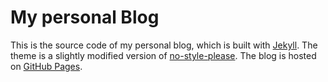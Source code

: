 # My personal Blog

This is the source code of my personal blog, which is built with [Jekyll](https://jekyllrb.com/). The theme is a slightly modified version of [no-style-please](https://github.com/riggraz/no-style-please). The blog is hosted on [GitHub Pages](https://pages.github.com/).
